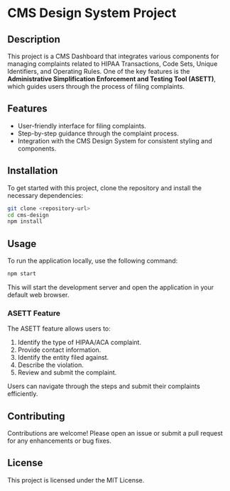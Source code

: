 # CMS Design System Project

## Description
This project is a CMS Dashboard that integrates various components for managing complaints related to HIPAA Transactions, Code Sets, Unique Identifiers, and Operating Rules. One of the key features is the **Administrative Simplification Enforcement and Testing Tool (ASETT)**, which guides users through the process of filing complaints.

## Features
- User-friendly interface for filing complaints.
- Step-by-step guidance through the complaint process.
- Integration with the CMS Design System for consistent styling and components.

## Installation
To get started with this project, clone the repository and install the necessary dependencies:

```bash
git clone <repository-url>
cd cms-design
npm install
```

## Usage
To run the application locally, use the following command:

```bash
npm start
```

This will start the development server and open the application in your default web browser.

### ASETT Feature
The ASETT feature allows users to:
1. Identify the type of HIPAA/ACA complaint.
2. Provide contact information.
3. Identify the entity filed against.
4. Describe the violation.
5. Review and submit the complaint.

Users can navigate through the steps and submit their complaints efficiently.

## Contributing
Contributions are welcome! Please open an issue or submit a pull request for any enhancements or bug fixes.

## License
This project is licensed under the MIT License.